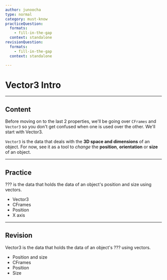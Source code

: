 ```yaml
---
author: junoocha
type: normal
category: must-know
practiceQuestion:
  formats:
    - fill-in-the-gap
  context: standalone
revisionQuestion:
  formats:
    - fill-in-the-gap
  context: standalone

---
```


# Vector3 Intro
---

## Content
Before moving on to the last 2 properties, we'll be going over `CFrames` and `Vector3` so you don't get confused when one is used over the other. We'll start with Vector3.

`Vector3` is the data that deals with the **3D space and dimensions** of an object. For now, see it as a tool to *change* the **position**, **orientation** or **size** of an object.

---

## Practice
??? is the data that holds the data of an object's position and size using vectors.
- Vector3
- CFrames
- Position
- X axis
---

## Revision
Vector3 is the data that holds the data of an object's ??? using vectors.
- Position and size
- CFrames
- Position
- Size